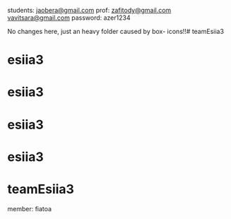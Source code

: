 students:
    jaobera@gmail.com
prof:
    zafitody@gmail.com
    vavitsara@gmail.com
password: azer1234


No changes here, just an heavy folder caused by box-
icons!!# teamEsiia3
# esiia3
# esiia3
# esiia3
# esiia3
# teamEsiia3

member: fiatoa
